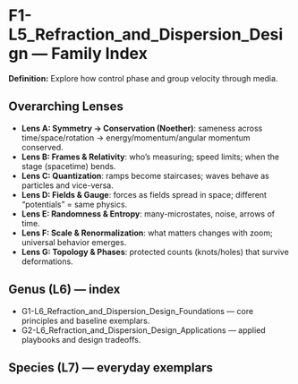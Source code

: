 # F1-L5_Refraction_and_Dispersion_Design — Family Index
**Definition:** Explore how control phase and group velocity through media.

## Overarching Lenses

- **Lens A: Symmetry -> Conservation (Noether)**: sameness across time/space/rotation → energy/momentum/angular momentum conserved.
- **Lens B: Frames & Relativity**: who’s measuring; speed limits; when the stage (spacetime) bends.
- **Lens C: Quantization**: ramps become staircases; waves behave as particles and vice-versa.
- **Lens D: Fields & Gauge**: forces as fields spread in space; different “potentials” = same physics.
- **Lens E: Randomness & Entropy**: many-microstates, noise, arrows of time.
- **Lens F: Scale & Renormalization**: what matters changes with zoom; universal behavior emerges.
- **Lens G: Topology & Phases**: protected counts (knots/holes) that survive deformations.

## Genus (L6) — index
- G1-L6_Refraction_and_Dispersion_Design_Foundations — core principles and baseline exemplars.
- G2-L6_Refraction_and_Dispersion_Design_Applications — applied playbooks and design tradeoffs.

## Species (L7) — everyday exemplars
